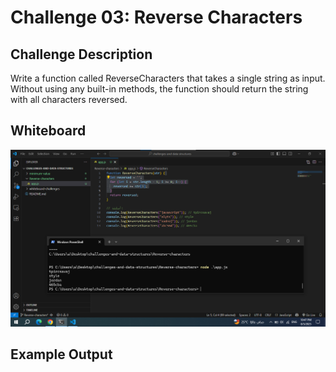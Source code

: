 # Challenge 03: Reverse Characters

## Challenge Description

Write a function called ReverseCharacters that takes a single string as input. Without using any built-in methods, the function should return the string with all characters reversed.

## Whiteboard

![Reverse-Characters Screenshot](./reverse-characters.png)

## Example Output
